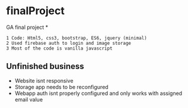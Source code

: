 # finalProject

GA final project
* 
```
1 Code: Html5, css3, bootstrap, ES6, jquery (minimal)
2 Used firebase auth to login and image storage
3 Most of the code is vanilla javascript
```

## Unfinished business
* Website isnt responsive
* Storage app needs to be reconfigured
* Webapp auth isnt properly configured and only works with assigned email value